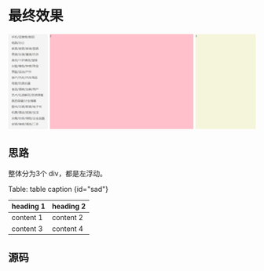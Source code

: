 # 最终效果

![side-nav](../assets/images/side-nav-1.png)

## 思路

整体分为3个 div，都是左浮动。

Table: table caption {id="sad"}

| heading 1| heading 2 | 
| - | - | 
| content 1 | content 2 |
| content 3 | content 4 | 

## 源码